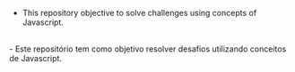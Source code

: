- This repository objective to solve challenges using concepts of Javascript.
<br/>
- Este repositório tem como objetivo resolver desafios utilizando conceitos de Javascript.